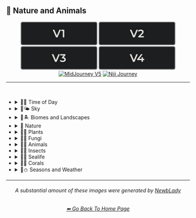 <h2>🌲 Nature and Animals</h2>

<div align="center">

[<img src="/Images/Repo_Parts/Buttons/Version_Buttons/button_version_V1_inactive.webp?raw=true" alt="MidJourney V1" height="64" />](/Pages/MJ_V1/Style_Pages/Sphere/Nature_and_Animals.md)
[<img src="/Images/Repo_Parts/Buttons/Version_Buttons/button_version_V2_inactive.webp?raw=true" alt="MidJourney V2" height="64" />](/Pages/MJ_V2/Style_Pages/Sphere/Nature_and_Animals.md)
[<img src="/Images/Repo_Parts/Buttons/Version_Buttons/button_version_V3_inactive.webp?raw=true" alt="MidJourney V3" height="64" />](/Pages/MJ_V3/Style_Pages/Just_The_Style/Nature_and_Animals.md)
[<img src="/Images/Repo_Parts/Buttons/Version_Buttons/button_version_V4_inactive.webp?raw=true" alt="MidJourney V4" height="64" />](/Pages/MJ_V4/Style_Pages/Just_The_Style/Nature_and_Animals.md)
<br>
[<img src="/Images/Repo_Parts/Buttons/Version_Buttons/button_version_V5_Alpha_active_half.webp?raw=true" alt="MidJourney V5" height="64" />](/Pages/MJ_V5/Style_Pages/Just_The_Style/Nature_and_Animals.md)
[<img src="/Images/Repo_Parts/Buttons/Version_Buttons/button_version_niji_inactive_half.webp?raw=true" alt="Niji Journey" height="64" />](/Pages/Niji_Journey/Style_Pages/Nature_and_Animals.md)

</div>

<hr>
<br>


- <details><summary>🌲🌞 Time of Day</summary><p><div align="center">

	| Morning | Midday | Day |
	| :-: | :-: | :-: |
	| <img src="/Images/MJ_V5/V5_Alpha_1/Midjourney_Styles/Morning.webp?raw=true" width="256" /> | <img src="/Images/MJ_V5/V5_Alpha_1/Midjourney_Styles/Midday.webp?raw=true" width="256" /> | <img src="/Images/MJ_V5/V5_Alpha_1/Midjourney_Styles/Day.webp?raw=true" width="256" /> |

	<br>

	| Noon | Afternoon |
	| :-: | :-: |
	| <img src="/Images/MJ_V5/V5_Alpha_1/Midjourney_Styles/Noon.webp?raw=true" width="256" /> | <img src="/Images/MJ_V5/V5_Alpha_1/Midjourney_Styles/Afternoon.webp?raw=true" width="256" /> |

	<br>

	| Dusk | Night |
	| :-: | :-: |
	| <img src="/Images/MJ_V5/V5_Alpha_1/Midjourney_Styles/Dusk.webp?raw=true" width="256" /> | <img src="/Images/MJ_V5/V5_Alpha_1/Midjourney_Styles/Night.webp?raw=true" width="256" /> |

	<br>

	| Midnight | Twilight | Dawn |
	| :-: | :-: | :-: |
	| <img src="/Images/MJ_V5/V5_Alpha_1/Midjourney_Styles/Midnight.webp?raw=true" width="256" /> | <img src="/Images/MJ_V5/V5_Alpha_1/Midjourney_Styles/Twilight.webp?raw=true" width="256" /> | <img src="/Images/MJ_V5/V5_Alpha_1/Midjourney_Styles/Dawn.webp?raw=true" width="256" /> |
	
  </div></p></details>


- <details><summary>🌲🌤️ Sky</summary><p><div align="center">

	| Aurora | Aurorae | Auroral Light |
	| :-: | :-: | :-: |
	| <img src="/Images/MJ_V5/V5_Alpha_1/Midjourney_Styles/Aurora.webp?raw=true" width="256" /> | <img src="/Images/MJ_V5/V5_Alpha_1/Midjourney_Styles/Aurorae.webp?raw=true" width="256" /> | <img src="/Images/MJ_V5/V5_Alpha_1/Midjourney_Styles/Auroral_Light.webp?raw=true" width="256" /> |

	<br>
	
	| Aurora Borealis | Aurora Australis |
	| :-: | :-: |
	| <img src="/Images/MJ_V5/V5_Alpha_1/Midjourney_Styles/Aurora_Borealis.webp?raw=true" width="256" /> | <img src="/Images/MJ_V5/V5_Alpha_1/Midjourney_Styles/Aurora_Australis.webp?raw=true" width="256" /> |
	
	<br>
	
	| Northern Lights | Southern Lights |
	| :-: | :-: |
	| <img src="/Images/MJ_V5/V5_Alpha_1/Midjourney_Styles/Northern_Lights.webp?raw=true" width="256" /> | <img src="/Images/MJ_V5/V5_Alpha_1/Midjourney_Styles/Southern_Lights.webp?raw=true" width="256" /> |

	<br>
	
	| Zodiacal Light | Upper-Atmospheric Lightning |
	| :-: | :-: |
	| <img src="/Images/MJ_V5/V5_Alpha_1/Midjourney_Styles/Zodiacal_Light.webp?raw=true" width="256" /> | <img src="/Images/MJ_V5/V5_Alpha_1/Midjourney_Styles/Upper-Atmospheric_Lightning.webp?raw=true" width="256" /> |

  </div></p></details>


- <details><summary>🌲🏝 Biomes and Landscapes</summary><p><div align="center">

	| Biome | Landscape | Surroundings |
	| :-: | :-: | :-: |
	| <img src="/Images/MJ_V5/V5_Alpha_1/Midjourney_Styles/Biome.webp?raw=true" width="256" /> | <img src="/Images/MJ_V5/V5_Alpha_1/Midjourney_Styles/Landscape.webp?raw=true" width="256" /> | <img src="/Images/MJ_V5/V5_Alpha_1/Midjourney_Styles/Surroundings.webp?raw=true" width="256" /> |
	
	<br>
	
	| Setting | Settings |
	| :-: | :-: |
	| <img src="/Images/MJ_V5/V5_Alpha_1/Midjourney_Styles/Setting.webp?raw=true" width="256" /> | <img src="/Images/MJ_V5/V5_Alpha_1/Midjourney_Styles/Settings.webp?raw=true" width="256" /> |
	
	<br>

	| Woodland | Forest | Rainforest |
	| :-: | :-: | :-: |
	| <img src="/Images/MJ_V5/V5_Alpha_1/Midjourney_Styles/Woodland.webp?raw=true" width="256" /> | <img src="/Images/MJ_V5/V5_Alpha_1/Midjourney_Styles/Forest.webp?raw=true" width="256" /> | <img src="/Images/MJ_V5/V5_Alpha_1/Midjourney_Styles/Rainforest.webp?raw=true" width="256" /> |

	<br>

	| Coniferous Forest | Deciduous Forest |
	| :-: | :-: |
	| <img src="/Images/MJ_V5/V5_Alpha_1/Midjourney_Styles/Coniferous_Forest.webp?raw=true" width="256" /> | <img src="/Images/MJ_V5/V5_Alpha_1/Midjourney_Styles/Deciduous_Forest.webp?raw=true" width="256" /> |

	<br>

	| Jungle | Junglecore | Tropical |
	| :-: | :-: | :-: |
	| <img src="/Images/MJ_V5/V5_Alpha_1/Midjourney_Styles/Jungle.webp?raw=true" width="256" /> | <img src="/Images/MJ_V5/V5_Alpha_1/Midjourney_Styles/Junglecore.webp?raw=true" width="256" /> | <img src="/Images/MJ_V5/V5_Alpha_1/Midjourney_Styles/Tropical.webp?raw=true" width="256" /> |

	<br>

	| Scrubland | Shrubland | Heathland |
	| :-: | :-: | :-: |
	| <img src="/Images/MJ_V5/V5_Alpha_1/Midjourney_Styles/Scrubland.webp?raw=true" width="256" /> | <img src="/Images/MJ_V5/V5_Alpha_1/Midjourney_Styles/Shrubland.webp?raw=true" width="256" /> | <img src="/Images/MJ_V5/V5_Alpha_1/Midjourney_Styles/Heathland.webp?raw=true" width="256" /> |
	
	<br>
	
	| Thicket | Orchard | Chaparral |
	| :-: | :-: | :-: |
	| <img src="/Images/MJ_V5/V5_Alpha_1/Midjourney_Styles/Thicket.webp?raw=true" width="256" /> | <img src="/Images/MJ_V5/V5_Alpha_1/Midjourney_Styles/Orchard.webp?raw=true" width="256" /> | <img src="/Images/MJ_V5/V5_Alpha_1/Midjourney_Styles/Chaparral.webp?raw=true" width="256" /> |
	
	<br>
	
	| Park | Plains | Meadow |
	| :-: | :-: | :-: |
	| <img src="/Images/MJ_V5/V5_Alpha_1/Midjourney_Styles/Park.webp?raw=true" width="256" /> | <img src="/Images/MJ_V5/V5_Alpha_1/Midjourney_Styles/Plains.webp?raw=true" width="256" /> | <img src="/Images/MJ_V5/V5_Alpha_1/Midjourney_Styles/Meadow.webp?raw=true" width="256" /> |
	
	<br>
	
	| Grassland | Rangeland | Pasture |
	| :-: | :-: | :-: |
	| <img src="/Images/MJ_V5/V5_Alpha_1/Midjourney_Styles/Grassland.webp?raw=true" width="256" /> | <img src="/Images/MJ_V5/V5_Alpha_1/Midjourney_Styles/Rangeland.webp?raw=true" width="256" /> | <img src="/Images/MJ_V5/V5_Alpha_1/Midjourney_Styles/Pasture.webp?raw=true" width="256" /> |
	
	<br>
	
	| Prairie | Steppe |
	| :-: | :-: |
	| <img src="/Images/MJ_V5/V5_Alpha_1/Midjourney_Styles/Prairie.webp?raw=true" width="256" /> | <img src="/Images/MJ_V5/V5_Alpha_1/Midjourney_Styles/Steppe.webp?raw=true" width="256" /> |
	
	<br>
	
	| Valley | Foothills |
	| :-: | :-: |
	| <img src="/Images/MJ_V5/V5_Alpha_1/Midjourney_Styles/Valley.webp?raw=true" width="256" /> | <img src="/Images/MJ_V5/V5_Alpha_1/Midjourney_Styles/Foothills.webp?raw=true" width="256" /> |
	
	<br>
	
	| Grove | Mangrove |
	| :-: | :-: |
	| <img src="/Images/MJ_V5/V5_Alpha_1/Midjourney_Styles/Grove.webp?raw=true" width="256" /> | <img src="/Images/MJ_V5/V5_Alpha_1/Midjourney_Styles/Mangrove.webp?raw=true" width="256" /> |
	
	<br>
	
	| Swamp | Bayou | Bog |
	| :-: | :-: | :-: |
	| <img src="/Images/MJ_V5/V5_Alpha_1/Midjourney_Styles/Swamp.webp?raw=true" width="256" /> | <img src="/Images/MJ_V5/V5_Alpha_1/Midjourney_Styles/Bayou.webp?raw=true" width="256" /> | <img src="/Images/MJ_V5/V5_Alpha_1/Midjourney_Styles/Bog.webp?raw=true" width="256" /> |
	
	<br>
	
	| Marsh | Wetland |
	| :-: | :-: |
	| <img src="/Images/MJ_V5/V5_Alpha_1/Midjourney_Styles/Marsh.webp?raw=true" width="256" /> | <img src="/Images/MJ_V5/V5_Alpha_1/Midjourney_Styles/Wetland.webp?raw=true" width="256" /> |
	
	<br>
	
	| Muskeg | Fen |
	| :-: | :-: |
	| <img src="/Images/MJ_V5/V5_Alpha_1/Midjourney_Styles/Muskeg.webp?raw=true" width="256" /> | <img src="/Images/MJ_V5/V5_Alpha_1/Midjourney_Styles/Fen.webp?raw=true" width="256" /> |
	
	<br>
	
	| Tundra | Glacier |
	| :-: | :-: |
	| <img src="/Images/MJ_V5/V5_Alpha_1/Midjourney_Styles/Tundra.webp?raw=true" width="256" /> | <img src="/Images/MJ_V5/V5_Alpha_1/Midjourney_Styles/Glacier.webp?raw=true" width="256" /> |

	<br>

	| Arctic | Polar |
	| :-: | :-: |
	| <img src="/Images/MJ_V5/V5_Alpha_1/Midjourney_Styles/Arctic.webp?raw=true" width="256" /> | <img src="/Images/MJ_V5/V5_Alpha_1/Midjourney_Styles/Polar.webp?raw=true" width="256" /> |
	
	<br>

	| Desert | Desertwave | Dunes |
	| :-: | :-: | :-: |
	| <img src="/Images/MJ_V5/V5_Alpha_1/Midjourney_Styles/Desert.webp?raw=true" width="256" /> | <img src="/Images/MJ_V5/V5_Alpha_1/Midjourney_Styles/Desertwave.webp?raw=true" width="256" /> | <img src="/Images/MJ_V5/V5_Alpha_1/Midjourney_Styles/Dunes.webp?raw=true" width="256" /> |

	<br>
	
	| Mesa | Mesa Bryce |
	| :-: | :-: |
	| <img src="/Images/MJ_V5/V5_Alpha_1/Midjourney_Styles/Mesa.webp?raw=true" width="256" /> | <img src="/Images/MJ_V5/V5_Alpha_1/Midjourney_Styles/Mesa_Bryce.webp?raw=true" width="256" /> |

	<br>

	| Savanna | Dryland |
	| :-: | :-: |
	| <img src="/Images/MJ_V5/V5_Alpha_1/Midjourney_Styles/Savanna.webp?raw=true" width="256" /> | <img src="/Images/MJ_V5/V5_Alpha_1/Midjourney_Styles/Dryland.webp?raw=true" width="256" /> |
	
	<br>
	
	| Beach | Mediterranean |
	| :-: | :-: |
	| <img src="/Images/MJ_V5/V5_Alpha_1/Midjourney_Styles/Beach.webp?raw=true" width="256" /> | <img src="/Images/MJ_V5/V5_Alpha_1/Midjourney_Styles/Mediterranean.webp?raw=true" width="256" /> |

	<br>

	| Seaside | Sea | Deep Sea |
	| :-: | :-: | :-: |
	| <img src="/Images/MJ_V5/V5_Alpha_1/Midjourney_Styles/Seaside.webp?raw=true" width="256" /> | <img src="/Images/MJ_V5/V5_Alpha_1/Midjourney_Styles/Sea.webp?raw=true" width="256" /> | <img src="/Images/MJ_V5/V5_Alpha_1/Midjourney_Styles/Deep_Sea.webp?raw=true" width="256" /> |
	
	<br>

	| Ocean | Ocean Grunge | Aquascape |
	| :-: | :-: | :-: |
	| <img src="/Images/MJ_V5/V5_Alpha_1/Midjourney_Styles/Ocean.webp?raw=true" width="256" /> | <img src="/Images/MJ_V5/V5_Alpha_1/Midjourney_Styles/Ocean_Grunge.webp?raw=true" width="256" /> | <img src="/Images/MJ_V5/V5_Alpha_1/Midjourney_Styles/Aquascape.webp?raw=true" width="256" /> |

	<br>

	| Pond | Springs |
	| :-: | :-: |
	| <img src="/Images/MJ_V5/V5_Alpha_1/Midjourney_Styles/Pond.webp?raw=true" width="256" /> | <img src="/Images/MJ_V5/V5_Alpha_1/Midjourney_Styles/Springs.webp?raw=true" width="256" /> |

	<br>

	| River | Lake | Waterfall |
	| :-: | :-: | :-: |
	| <img src="/Images/MJ_V5/V5_Alpha_1/Midjourney_Styles/River.webp?raw=true" width="256" /> | <img src="/Images/MJ_V5/V5_Alpha_1/Midjourney_Styles/Lake.webp?raw=true" width="256" /> | <img src="/Images/MJ_V5/V5_Alpha_1/Midjourney_Styles/Waterfall.webp?raw=true" width="256" /> |
	
	<br>

	| Coral Reef | Reefwave | Kelp Forest |
	| :-: | :-: | :-: |
	| <img src="/Images/MJ_V5/V5_Alpha_1/Midjourney_Styles/Coral_Reef.webp?raw=true" width="256" /> | <img src="/Images/MJ_V5/V5_Alpha_1/Midjourney_Styles/Reefwave.webp?raw=true" width="256" /> | <img src="/Images/MJ_V5/V5_Alpha_1/Midjourney_Styles/Kelp_Forest.webp?raw=true" width="256" /> |

	<br>

	| Estuary | Floodplain | Hot Springs |
	| :-: | :-: | :-: |
	| <img src="/Images/MJ_V5/V5_Alpha_1/Midjourney_Styles/Estuary.webp?raw=true" width="256" /> | <img src="/Images/MJ_V5/V5_Alpha_1/Midjourney_Styles/Floodplain.webp?raw=true" width="256" /> | <img src="/Images/MJ_V5/V5_Alpha_1/Midjourney_Styles/Hot_Springs.webp?raw=true" width="256" /> |

	<br>

	| Canyon | Mountains | Elevation |
	| :-: | :-: | :-: |
	| <img src="/Images/MJ_V5/V5_Alpha_1/Midjourney_Styles/Canyon.webp?raw=true" width="256" /> | <img src="/Images/MJ_V5/V5_Alpha_1/Midjourney_Styles/Mountains.webp?raw=true" width="256" /> | <img src="/Images/MJ_V5/V5_Alpha_1/Midjourney_Styles/Elevation.webp?raw=true" width="256" /> |

	<br>

	| Crag | Cave |
	| :-: | :-: |
	| <img src="/Images/MJ_V5/V5_Alpha_1/Midjourney_Styles/Crag.webp?raw=true" width="256" /> | <img src="/Images/MJ_V5/V5_Alpha_1/Midjourney_Styles/Cave.webp?raw=true" width="256" /> |

	<br>

	| Volcano | Volcanic |
	| :-: | :-: |
	| <img src="/Images/MJ_V5/V5_Alpha_1/Midjourney_Styles/Volcano.webp?raw=true" width="256" /> | <img src="/Images/MJ_V5/V5_Alpha_1/Midjourney_Styles/Volcanic.webp?raw=true" width="256" /> |

	<br>
	
	| Wasteland |
	| :-: |
	| <img src="/Images/MJ_V5/V5_Alpha_1/Midjourney_Styles/Wasteland.webp?raw=true" width="256" /> |

  </div></p></details>


- <details><summary>🌲 Nature</summary><p><div align="center">

	| Nature | Naturecore | Natural |
	| :-: | :-: | :-: |
	| <img src="/Images/MJ_V5/V5_Alpha_1/Midjourney_Styles/Nature.webp?raw=true" width="256" /> | <img src="/Images/MJ_V5/V5_Alpha_1/Midjourney_Styles/Naturecore.webp?raw=true" width="256" /> | <img src="/Images/MJ_V5/V5_Alpha_1/Midjourney_Styles/Natural.webp?raw=true" width="256" /> |

	<br>

	| Botanical |
	| :-: |
	| <img src="/Images/MJ_V5/V5_Alpha_1/Midjourney_Styles/Botanical.webp?raw=true" width="256" /> |

    <br>

	| Atmosphere | Environment | Ozone |
	| :-: | :-: | :-: |
    | <img src="/Images/MJ_V5/V5_Alpha_1/Midjourney_Styles/Atmosphere.webp?raw=true" width="256" /> | <img src="/Images/MJ_V5/V5_Alpha_1/Midjourney_Styles/Environment.webp?raw=true" width="256" /> | <img src="/Images/MJ_V5/V5_Alpha_1/Midjourney_Styles/Ozone.webp?raw=true" width="256" /> |

	<br>

	| Bloom | Bloomcore | Flowercore |
	| :-: | :-: | :-: |
	| <img src="/Images/MJ_V5/V5_Alpha_1/Midjourney_Styles/Bloom.webp?raw=true" width="256" /> | <img src="/Images/MJ_V5/V5_Alpha_1/Midjourney_Styles/Bloomcore.webp?raw=true" width="256" /> | <img src="/Images/MJ_V5/V5_Alpha_1/Midjourney_Styles/Flowercore.webp?raw=true" width="256" /> |

	<br>

	| Mosscore | Mushroomcore |
	| :-: | :-: |
	| <img src="/Images/MJ_V5/V5_Alpha_1/Midjourney_Styles/Mosscore.webp?raw=true" width="256" /> | <img src="/Images/MJ_V5/V5_Alpha_1/Midjourney_Styles/Mushroomcore.webp?raw=true" width="256" /> |

	<br>

	| Earthcore | Organic | Lush |
	| :-: | :-: | :-: |
	| <img src="/Images/MJ_V5/V5_Alpha_1/Midjourney_Styles/Earthcore.webp?raw=true" width="256" /> | <img src="/Images/MJ_V5/V5_Alpha_1/Midjourney_Styles/Organic.webp?raw=true" width="256" /> | <img src="/Images/MJ_V5/V5_Alpha_1/Midjourney_Styles/Lush.webp?raw=true" width="256" /> |

	<br>
	
	| Garden | Japanese Garden |
	| :-: | :-: |
	| <img src="/Images/MJ_V5/V5_Alpha_1/Midjourney_Styles/Garden.webp?raw=true" width="256" /> | <img src="/Images/MJ_V5/V5_Alpha_1/Midjourney_Styles/Japanese_Garden.webp?raw=true" width="256" /> |
	
	<br>
	
	| Biopunk | Forestpunk | Groundcore |
	| :-: | :-: | :-: |
	| <img src="/Images/MJ_V5/V5_Alpha_1/Midjourney_Styles/Biopunk.webp?raw=true" width="256" /> | <img src="/Images/MJ_V5/V5_Alpha_1/Midjourney_Styles/Forestpunk.webp?raw=true" width="256" /> | <img src="/Images/MJ_V5/V5_Alpha_1/Midjourney_Styles/Groundcore.webp?raw=true" width="256" /> |
	
	<br>

	| Icepunk | Frostpunk | Stonepunk |
	| :-: | :-: | :-: |
	| <img src="/Images/MJ_V5/V5_Alpha_1/Midjourney_Styles/Icepunk.webp?raw=true" width="256" /> | <img src="/Images/MJ_V5/V5_Alpha_1/Midjourney_Styles/Frostpunk.webp?raw=true" width="256" /> | <img src="/Images/MJ_V5/V5_Alpha_1/Midjourney_Styles/Stonepunk.webp?raw=true" width="256" /> |
	
	<br>

	| Creature | Frogcore | Paleocore |
	| :-: | :-: | :-: |
    | <img src="/Images/MJ_V5/V5_Alpha_1/Midjourney_Styles/Creature.webp?raw=true" width="256" /> | <img src="/Images/MJ_V5/V5_Alpha_1/Midjourney_Styles/Frogcore.webp?raw=true" width="256" /> | <img src="/Images/MJ_V5/V5_Alpha_1/Midjourney_Styles/Paleocore.webp?raw=true" width="256" /> |

	<br>

	| Crowcore | Ravencore |
	| :-: | :-: |
	| <img src="/Images/MJ_V5/V5_Alpha_1/Midjourney_Styles/Crowcore.webp?raw=true" width="256" /> | <img src="/Images/MJ_V5/V5_Alpha_1/Midjourney_Styles/Ravencore.webp?raw=true" width="256" /> |
		
	<br>

	| Islandpunk | Seapunk | Selkiecore |
	| :-: | :-: | :-: |
	| <img src="/Images/MJ_V5/V5_Alpha_1/Midjourney_Styles/Islandpunk.webp?raw=true" width="256" /> | <img src="/Images/MJ_V5/V5_Alpha_1/Midjourney_Styles/Seapunk.webp?raw=true" width="256" /> | <img src="/Images/MJ_V5/V5_Alpha_1/Midjourney_Styles/Selkiecore.webp?raw=true" width="256" /> |

    <br>

	| Underwater | Nautical | Wetcore |
	| :-: | :-: | :-: |
	| <img src="/Images/MJ_V5/V5_Alpha_1/Midjourney_Styles/Underwater.webp?raw=true" width="256" /> | <img src="/Images/MJ_V5/V5_Alpha_1/Midjourney_Styles/Nautical.webp?raw=true" width="256" /> | <img src="/Images/MJ_V5/V5_Alpha_1/Midjourney_Styles/Wetcore.webp?raw=true" width="256" /> |

	<br>

	| Anthropomorphic | Nautical Nonsense |
	| :-: | :-: |
	| <img src="/Images/MJ_V5/V5_Alpha_1/Midjourney_Styles/Anthropomorphic.webp?raw=true" width="256" /> |<img src="/Images/MJ_V5/V5_Alpha_1/Midjourney_Styles/Nautical_Nonsense.webp?raw=true" width="256" /> |

	<br>

	| Solarpunk | Lunarpunk |
	| :-: | :-: |
	| <img src="/Images/MJ_V5/V5_Alpha_1/Midjourney_Styles/Solarpunk.webp?raw=true" width="256" /> | <img src="/Images/MJ_V5/V5_Alpha_1/Midjourney_Styles/Lunarpunk.webp?raw=true" width="256" /> |

  </div></p></details>


- <details><summary>🌲🌱 Plants</summary><p><div align="center">

	| Plant | Plants |
	| :-: | :-: |
	| <img src="/Images/MJ_V5/V5_Alpha_1/Midjourney_Styles/Plant.webp?raw=true" width="256" /> | <img src="/Images/MJ_V5/V5_Alpha_1/Midjourney_Styles/Plants.webp?raw=true" width="256" /> |

	<br>

	| Grass | Grassy | Tree |
	| :-: | :-: | :-: |
	| <img src="/Images/MJ_V5/V5_Alpha_1/Midjourney_Styles/Grass.webp?raw=true" width="256" /> | <img src="/Images/MJ_V5/V5_Alpha_1/Midjourney_Styles/Grassy.webp?raw=true" width="256" /> | <img src="/Images/MJ_V5/V5_Alpha_1/Midjourney_Styles/Tree.webp?raw=true" width="256" /> |
	
	<br>
	
	| Fern | Wheat | Aloe |
	| :-: | :-: | :-: |
	| <img src="/Images/MJ_V5/V5_Alpha_1/Midjourney_Styles/Fern.webp?raw=true" width="256" /> | <img src="/Images/MJ_V5/V5_Alpha_1/Midjourney_Styles/Wheat.webp?raw=true" width="256" /> | <img src="/Images/MJ_V5/V5_Alpha_1/Midjourney_Styles/Aloe.webp?raw=true" width="256" /> |
	
	<br>

	| Flowers | Floral | Vines |
	| :-: | :-: | :-: |
	| <img src="/Images/MJ_V5/V5_Alpha_1/Midjourney_Styles/Flowers.webp?raw=true" width="256" /> | <img src="/Images/MJ_V5/V5_Alpha_1/Midjourney_Styles/Floral.webp?raw=true" width="256" /> | <img src="/Images/MJ_V5/V5_Alpha_1/Midjourney_Styles/Vines.webp?raw=true" width="256" /> |
	
	<br>

	| Tulip | Rose | Lilac |
	| :-: | :-: | :-: |
	| <img src="/Images/MJ_V5/V5_Alpha_1/Midjourney_Styles/Tulip.webp?raw=true" width="256" /> | <img src="/Images/MJ_V5/V5_Alpha_1/Midjourney_Styles/Rose.webp?raw=true" width="256" /> | <img src="/Images/MJ_V5/V5_Alpha_1/Midjourney_Styles/Lilac.webp?raw=true" width="256" /> |

	<br>

	| Dandelion | Daffodil |
	| :-: | :-: |
	| <img src="/Images/MJ_V5/V5_Alpha_1/Midjourney_Styles/Dandelion.webp?raw=true" width="256" /> | <img src="/Images/MJ_V5/V5_Alpha_1/Midjourney_Styles/Daffodil.webp?raw=true" width="256" /> |

	<br>
	
	| Tree Bark | Branches | Leaves |
	| :-: | :-: | :-: |
	| <img src="/Images/MJ_V5/V5_Alpha_1/Midjourney_Styles/Tree_Bark.webp?raw=true" width="256" /> | <img src="/Images/MJ_V5/V5_Alpha_1/Midjourney_Styles/Branches.webp?raw=true" width="256" /> | <img src="/Images/MJ_V5/V5_Alpha_1/Midjourney_Styles/Leaves.webp?raw=true" width="256" /> |
	
	<br>
	
	| Pinecone | Acorn | Sapling |
	| :-: | :-: | :-: |
	| <img src="/Images/MJ_V5/V5_Alpha_1/Midjourney_Styles/Pinecone.webp?raw=true" width="256" /> | <img src="/Images/MJ_V5/V5_Alpha_1/Midjourney_Styles/Acorn.webp?raw=true" width="256" /> | <img src="/Images/MJ_V5/V5_Alpha_1/Midjourney_Styles/Sapling.webp?raw=true" width="256" /> |

	<br>
	
	| Moss | Hemp |
	| :-: | :-: |
	| <img src="/Images/MJ_V5/V5_Alpha_1/Midjourney_Styles/Moss.webp?raw=true" width="256" /> | <img src="/Images/MJ_V5/V5_Alpha_1/Midjourney_Styles/Hemp.webp?raw=true" width="256" /> |
	
	<br>

	| Cactus | Bamboo |
	| :-: | :-: |
	| <img src="/Images/MJ_V5/V5_Alpha_1/Midjourney_Styles/Cactus.webp?raw=true" width="256" /> | <img src="/Images/MJ_V5/V5_Alpha_1/Midjourney_Styles/Bamboo.webp?raw=true" width="256" /> |

	<br>
	
	| Straw | Straw-Bale |
	| :-: | :-: |
	| <img src="/Images/MJ_V5/V5_Alpha_1/Midjourney_Styles/Straw.webp?raw=true" width="256" /> | <img src="/Images/MJ_V5/V5_Alpha_1/Midjourney_Styles/Straw-Bale.webp?raw=true" width="256" /> |
	
	<br>
	
	| Hay | Hay-Bale |
	| :-: | :-: |
	| <img src="/Images/MJ_V5/V5_Alpha_1/Midjourney_Styles/Hay.webp?raw=true" width="256" /> | <img src="/Images/MJ_V5/V5_Alpha_1/Midjourney_Styles/Hay-Bale.webp?raw=true" width="256" /> |

	<br>
	
	| Lily Pad | Lily Pads | Water Lilies |
	| :-: | :-: | :-: |
	| <img src="/Images/MJ_V5/V5_Alpha_1/Midjourney_Styles/Lily_Pad.webp?raw=true" width="256" /> | <img src="/Images/MJ_V5/V5_Alpha_1/Midjourney_Styles/Lily_Pads.webp?raw=true" width="256" /> | <img src="/Images/MJ_V5/V5_Alpha_1/Midjourney_Styles/Water_Lilies.webp?raw=true" width="256" /> |

	<br>

	| Kelp | Seaweed |
	| :-: | :-: |
	| <img src="/Images/MJ_V5/V5_Alpha_1/Midjourney_Styles/Kelp.webp?raw=true" width="256" /> | <img src="/Images/MJ_V5/V5_Alpha_1/Midjourney_Styles/Seaweed.webp?raw=true" width="256" /> |

	<br>
	
	| Tendrils |
	| :-: |
	| <img src="/Images/MJ_V5/V5_Alpha_1/Midjourney_Styles/Tendrils.webp?raw=true" width="256" /> |

  </div></p></details>


- <details><summary>🌲🍄 Fungi</summary><p><div align="center">

	| Fungi | Mushroom | Mushrooms |
	| :-: | :-: | :-: |
	| <img src="/Images/MJ_V5/V5_Alpha_1/Midjourney_Styles/Fungi.webp?raw=true" width="256" /> | <img src="/Images/MJ_V5/V5_Alpha_1/Midjourney_Styles/Mushroom.webp?raw=true" width="256" /> | <img src="/Images/MJ_V5/V5_Alpha_1/Midjourney_Styles/Mushrooms.webp?raw=true" width="256" /> |
	
	<br>
	
	| Mycelium | Moldy |
	| :-: | :-: |
	| <img src="/Images/MJ_V5/V5_Alpha_1/Midjourney_Styles/Mycelium.webp?raw=true" width="256" /> | <img src="/Images/MJ_V5/V5_Alpha_1/Midjourney_Styles/Moldy.webp?raw=true" width="256" /> |
	
	<br>
	
	| Clathrus-Ruber | Amanita-Muscaria | Latticed-Stinkhorn |
	| :-: | :-: | :-: |
	| <img src="/Images/MJ_V5/V5_Alpha_1/Midjourney_Styles/Clathrus-Ruber.webp?raw=true" width="256" /> | <img src="/Images/MJ_V5/V5_Alpha_1/Midjourney_Styles/Amanita-Muscaria.webp?raw=true" width="256" /> | <img src="/Images/MJ_V5/V5_Alpha_1/Midjourney_Styles/Latticed-Stinkhorn.webp?raw=true" width="256" /> |
	
	<br>
	
	| Marasmius-Haematocephalus | Entoloma-Hochstetteri | Cyptotrama-Asprata |
	| :-: | :-: | :-: |
	| <img src="/Images/MJ_V5/V5_Alpha_1/Midjourney_Styles/Marasmius-Haematocephalus.webp?raw=true" width="256" /> | <img src="/Images/MJ_V5/V5_Alpha_1/Midjourney_Styles/Entoloma-Hochstetteri.webp?raw=true" width="256" /> | <img src="/Images/MJ_V5/V5_Alpha_1/Midjourney_Styles/Cyptotrama-Asprata.webp?raw=true" width="256" /> |
	
	<br>
	
	| Hygrocybe-Cantharellus | Favolaschia-Calocera | Tremella-Fuciformis |
	| :-: | :-: | :-: |
	| <img src="/Images/MJ_V5/V5_Alpha_1/Midjourney_Styles/Hygrocybe-Cantharellus.webp?raw=true" width="256" /> | <img src="/Images/MJ_V5/V5_Alpha_1/Midjourney_Styles/Favolaschia-Calocera.webp?raw=true" width="256" /> | <img src="/Images/MJ_V5/V5_Alpha_1/Midjourney_Styles/Tremella-Fuciformis.webp?raw=true" width="256" /> |

	
	<br>
	
	| Tremella-Mesenterica | Golden-Scruffy-Collybia | Cystoagaricus-Trisulphuratus |
	| :-: | :-: | :-: |
	| <img src="/Images/MJ_V5/V5_Alpha_1/Midjourney_Styles/Tremella-Mesenterica.webp?raw=true" width="256" /> | <img src="/Images/MJ_V5/V5_Alpha_1/Midjourney_Styles/Golden-Scruffy-Collybia.webp?raw=true" width="256" /> | <img src="/Images/MJ_V5/V5_Alpha_1/Midjourney_Styles/Cystoagaricus-Trisulphuratus.webp?raw=true" width="256" /> |

	<br>
	
	| Clavaria-Zollingeri | Chlorociboria | Mycena Acicula |
	| :-: | :-: | :-: |
	| <img src="/Images/MJ_V5/V5_Alpha_1/Midjourney_Styles/Clavaria-Zollingeri.webp?raw=true" width="256" /> | <img src="/Images/MJ_V5/V5_Alpha_1/Midjourney_Styles/Chlorociboria.webp?raw=true" width="256" /> | <img src="/Images/MJ_V5/V5_Alpha_1/Midjourney_Styles/Mycena_Acicula.webp?raw=true" width="256" /> |
	
	<br>
	
	| Lactarius-Indigo | Laccaria-Amethystina |
	| :-: | :-: |
	| <img src="/Images/MJ_V5/V5_Alpha_1/Midjourney_Styles/Lactarius-Indigo.webp?raw=true" width="256" /> | <img src="/Images/MJ_V5/V5_Alpha_1/Midjourney_Styles/Laccaria-Amethystina.webp?raw=true" width="256" /> |

  </div></p></details>


- <details><summary>🌲🐹 Animals</summary><p><div align="center">

	| Animal | Animals | Mammal |
	| :-: | :-: | :-: |
	| <img src="/Images/MJ_V5/V5_Alpha_1/Midjourney_Styles/Animal.webp?raw=true" width="256" /> | <img src="/Images/MJ_V5/V5_Alpha_1/Midjourney_Styles/Animals.webp?raw=true" width="256" /> | <img src="/Images/MJ_V5/V5_Alpha_1/Midjourney_Styles/Mammal.webp?raw=true" width="256" /> |

	<br>

	| Human | Humanoid | Humanoid-Forms |
	| :-: | :-: | :-: |
	| <img src="/Images/MJ_V5/V5_Alpha_1/Midjourney_Styles/Human.webp?raw=true" width="256" /> | <img src="/Images/MJ_V5/V5_Alpha_1/Midjourney_Styles/Humanoid.webp?raw=true" width="256" /> | <img src="/Images/MJ_V5/V5_Alpha_1/Midjourney_Styles/Humanoid-Forms.webp?raw=true" width="256" /> |
 
	<br>

	| Dragon | Dinosaur |
	| :-: | :-: |
	| <img src="/Images/MJ_V5/V5_Alpha_1/Midjourney_Styles/Dragon.webp?raw=true" width="256" /> | <img src="/Images/MJ_V5/V5_Alpha_1/Midjourney_Styles/Dinosaur.webp?raw=true" width="256" /> |
	
	<br>

	| Dog | Bulldog | Wolf |
	| :-: | :-: | :-: |
	| <img src="/Images/MJ_V5/V5_Alpha_1/Midjourney_Styles/Dog.webp?raw=true" width="256" /> | <img src="/Images/MJ_V5/V5_Alpha_1/Midjourney_Styles/Bulldog.webp?raw=true" width="256" /> | <img src="/Images/MJ_V5/V5_Alpha_1/Midjourney_Styles/Wolf.webp?raw=true" width="256" /> |

	<br>
	
	| Cat | Calico |
	| :-: | :-: |
	| <img src="/Images/MJ_V5/V5_Alpha_1/Midjourney_Styles/Cat.webp?raw=true" width="256" /> | <img src="/Images/MJ_V5/V5_Alpha_1/Midjourney_Styles/Calico.webp?raw=true" width="256" /> |
	
	<br>

	| Tiger | Leopard | Lion |
	| :-: | :-: | :-: |
	| <img src="/Images/MJ_V5/V5_Alpha_1/Midjourney_Styles/Tiger.webp?raw=true" width="256" /> | <img src="/Images/MJ_V5/V5_Alpha_1/Midjourney_Styles/Leopard.webp?raw=true" width="256" /> | <img src="/Images/MJ_V5/V5_Alpha_1/Midjourney_Styles/Lion.webp?raw=true" width="256" /> |

	<br>

	| Chihuahua | Corgi | Shih Tzu |
	| :-: | :-: | :-: |
	| <img src="/Images/MJ_V5/V5_Alpha_1/Midjourney_Styles/Chihuahua.webp?raw=true" width="256" /> | <img src="/Images/MJ_V5/V5_Alpha_1/Midjourney_Styles/Corgi.webp?raw=true" width="256" /> | <img src="/Images/MJ_V5/V5_Alpha_1/Midjourney_Styles/Shih_Tzu.webp?raw=true" width="256" /> |

	<br>
	
	| Cow | Horse | Zebra |
	| :-: | :-: | :-: |
	| <img src="/Images/MJ_V5/V5_Alpha_1/Midjourney_Styles/Cow.webp?raw=true" width="256" /> | <img src="/Images/MJ_V5/V5_Alpha_1/Midjourney_Styles/Horse.webp?raw=true" width="256" /> | <img src="/Images/MJ_V5/V5_Alpha_1/Midjourney_Styles/Zebra.webp?raw=true" width="256" /> |
	
	<br>
	
	| Deer | Fox |
	| :-: | :-: |
	| <img src="/Images/MJ_V5/V5_Alpha_1/Midjourney_Styles/Deer.webp?raw=true" width="256" /> | <img src="/Images/MJ_V5/V5_Alpha_1/Midjourney_Styles/Fox.webp?raw=true" width="256" /> |
	
	<br>
	
	| Elephant | Giraffe | Kangaroo |
	| :-: | :-: | :-: |
	| <img src="/Images/MJ_V5/V5_Alpha_1/Midjourney_Styles/Elephant.webp?raw=true" width="256" /> | <img src="/Images/MJ_V5/V5_Alpha_1/Midjourney_Styles/Giraffe.webp?raw=true" width="256" /> | <img src="/Images/MJ_V5/V5_Alpha_1/Midjourney_Styles/Kangaroo.webp?raw=true" width="256" /> |
	
	<br>
	
	| Pig | Porcupine |
	| :-: | :-: |
	| <img src="/Images/MJ_V5/V5_Alpha_1/Midjourney_Styles/Pig.webp?raw=true" width="256" /> | <img src="/Images/MJ_V5/V5_Alpha_1/Midjourney_Styles/Porcupine.webp?raw=true" width="256" /> |

	<br>
	
	| Sheep | Goat | Llama |
	| :-: | :-: | :-: |
	| <img src="/Images/MJ_V5/V5_Alpha_1/Midjourney_Styles/Sheep.webp?raw=true" width="256" /> | <img src="/Images/MJ_V5/V5_Alpha_1/Midjourney_Styles/Goat.webp?raw=true" width="256" /> | <img src="/Images/MJ_V5/V5_Alpha_1/Midjourney_Styles/Llama.webp?raw=true" width="256" /> |

	<br>
	
	| Bear | Grizzly Bear |
	| :-: | :-: |
	| <img src="/Images/MJ_V5/V5_Alpha_1/Midjourney_Styles/Bear.webp?raw=true" width="256" /> | <img src="/Images/MJ_V5/V5_Alpha_1/Midjourney_Styles/Grizzly_Bear.webp?raw=true" width="256" /> |

	<br>

	| Panda | Polar Bear |
	| :-: | :-: |
	| <img src="/Images/MJ_V5/V5_Alpha_1/Midjourney_Styles/Panda.webp?raw=true" width="256" /> | <img src="/Images/MJ_V5/V5_Alpha_1/Midjourney_Styles/Polar_Bear.webp?raw=true" width="256" /> |

	<br>
	
	| Monkey | Gorilla |
	| :-: | :-: |
	| <img src="/Images/MJ_V5/V5_Alpha_1/Midjourney_Styles/Monkey.webp?raw=true" width="256" /> | <img src="/Images/MJ_V5/V5_Alpha_1/Midjourney_Styles/Gorilla.webp?raw=true" width="256" /> |
	
	<br>
	
	| Bird | Dove | Parrot |
	| :-: | :-: | :-: |
	| <img src="/Images/MJ_V5/V5_Alpha_1/Midjourney_Styles/Bird.webp?raw=true" width="256" /> | <img src="/Images/MJ_V5/V5_Alpha_1/Midjourney_Styles/Dove.webp?raw=true" width="256" /> | <img src="/Images/MJ_V5/V5_Alpha_1/Midjourney_Styles/Parrot.webp?raw=true" width="256" /> |
	
	<br>
	
	| Crow | Eagle | Owl |
	| :-: | :-: | :-: |
	| <img src="/Images/MJ_V5/V5_Alpha_1/Midjourney_Styles/Crow.webp?raw=true" width="256" /> | <img src="/Images/MJ_V5/V5_Alpha_1/Midjourney_Styles/Eagle.webp?raw=true" width="256" /> | <img src="/Images/MJ_V5/V5_Alpha_1/Midjourney_Styles/Owl.webp?raw=true" width="256" /> |
	
	<br>
	
	| Flamingo | Peacock |
	| :-: | :-: |
	| <img src="/Images/MJ_V5/V5_Alpha_1/Midjourney_Styles/Flamingo.webp?raw=true" width="256" /> | <img src="/Images/MJ_V5/V5_Alpha_1/Midjourney_Styles/Peacock.webp?raw=true" width="256" /> |

	<br>
	
	| Duck | Goose | Turkey |
	| :-: | :-: | :-: |
	| <img src="/Images/MJ_V5/V5_Alpha_1/Midjourney_Styles/Duck.webp?raw=true" width="256" /> | <img src="/Images/MJ_V5/V5_Alpha_1/Midjourney_Styles/Goose.webp?raw=true" width="256" /> | <img src="/Images/MJ_V5/V5_Alpha_1/Midjourney_Styles/Turkey.webp?raw=true" width="256" /> |

	<br>
	
	| Guinea Pig | Capybara |
	| :-: | :-: |
	| <img src="/Images/MJ_V5/V5_Alpha_1/Midjourney_Styles/Guinea_Pig.webp?raw=true" width="256" /> | <img src="/Images/MJ_V5/V5_Alpha_1/Midjourney_Styles/Capybara.webp?raw=true" width="256" /> |

	<br>
	
	| Rabbit | Squirrel |
	| :-: | :-: |
	| <img src="/Images/MJ_V5/V5_Alpha_1/Midjourney_Styles/Rabbit.webp?raw=true" width="256" /> | <img src="/Images/MJ_V5/V5_Alpha_1/Midjourney_Styles/Squirrel.webp?raw=true" width="256" /> |
	
	<br>
	
	| Reptile | Snake |
	| :-: | :-: |
	| <img src="/Images/MJ_V5/V5_Alpha_1/Midjourney_Styles/Reptile.webp?raw=true" width="256" /> | <img src="/Images/MJ_V5/V5_Alpha_1/Midjourney_Styles/Snake.webp?raw=true" width="256" /> |
	
	<br>
	
	| Frog | Toad |
	| :-: | :-: |
	| <img src="/Images/MJ_V5/V5_Alpha_1/Midjourney_Styles/Frog.webp?raw=true" width="256" /> | <img src="/Images/MJ_V5/V5_Alpha_1/Midjourney_Styles/Toad.webp?raw=true" width="256" /> |
	
	<br>
	
	| Fish | Penguin |
	| :-: | :-: |
	| <img src="/Images/MJ_V5/V5_Alpha_1/Midjourney_Styles/Fish.webp?raw=true" width="256" /> | <img src="/Images/MJ_V5/V5_Alpha_1/Midjourney_Styles/Penguin.webp?raw=true" width="256" /> |

	<br>
	
	| Pegasus | Minotaur |
	| :-: | :-: |
	| <img src="/Images/MJ_V5/V5_Alpha_1/Midjourney_Styles/Pegasus.webp?raw=true" width="256" /> | <img src="/Images/MJ_V5/V5_Alpha_1/Midjourney_Styles/Minotaur.webp?raw=true" width="256" /> |

  </div></p></details>


- <details><summary>🌲🦋 Insects</summary><p><div align="center">

	| Worms | Earthworm | Sandworm |
	| :-: | :-: | :-: |
	| <img src="/Images/MJ_V5/V5_Alpha_1/Midjourney_Styles/Worms.webp?raw=true" width="256" /> | <img src="/Images/MJ_V5/V5_Alpha_1/Midjourney_Styles/Earthworm.webp?raw=true" width="256" /> | <img src="/Images/MJ_V5/V5_Alpha_1/Midjourney_Styles/Sandworm.webp?raw=true" width="256" /> |

	<br>

	| Caterpillar | Butterfly |
	| :-: | :-: |
	| <img src="/Images/MJ_V5/V5_Alpha_1/Midjourney_Styles/Caterpillar.webp?raw=true" width="256" /> | <img src="/Images/MJ_V5/V5_Alpha_1/Midjourney_Styles/Butterfly.webp?raw=true" width="256" /> |

	<br>
	
	| Ant | Bee | Grasshopper |
	| :-: | :-: | :-: |
	| <img src="/Images/MJ_V5/V5_Alpha_1/Midjourney_Styles/Ant.webp?raw=true" width="256" /> | <img src="/Images/MJ_V5/V5_Alpha_1/Midjourney_Styles/Bee.webp?raw=true" width="256" /> | <img src="/Images/MJ_V5/V5_Alpha_1/Midjourney_Styles/Grasshopper.webp?raw=true" width="256" /> |

  </div></p></details>


- <details><summary>🌲🦞 Sealife</summary><p><div align="center">

	| Sealife |
	| :-: |
	| <img src="/Images/MJ_V5/V5_Alpha_1/Midjourney_Styles/Sealife.webp?raw=true" width="256" /> |
	
	<br>

	| Jellyfish |
	| :-: |
	| <img src="/Images/MJ_V5/V5_Alpha_1/Midjourney_Styles/Jellyfish.webp?raw=true" width="256" /> |

	<br>
	
	| Fish | Zebrafish |
	| :-: | :-: |
	| <img src="/Images/MJ_V5/V5_Alpha_1/Midjourney_Styles/Fish.webp?raw=true" width="256" /> | <img src="/Images/MJ_V5/V5_Alpha_1/Midjourney_Styles/Zebrafish.webp?raw=true" width="256" /> |
	
	<br>
	
	| Whale | Shark |
	| :-: | :-: |
	| <img src="/Images/MJ_V5/V5_Alpha_1/Midjourney_Styles/Whale.webp?raw=true" width="256" /> | <img src="/Images/MJ_V5/V5_Alpha_1/Midjourney_Styles/Shark.webp?raw=true" width="256" /> |
	
	<br>
	
	| Turtle |
	| :-: |
	| <img src="/Images/MJ_V5/V5_Alpha_1/Midjourney_Styles/Turtle.webp?raw=true" width="256" /> |

	<br>
	
	| Clam | Oyster |
	| :-: | :-: |
	| <img src="/Images/MJ_V5/V5_Alpha_1/Midjourney_Styles/Clam.webp?raw=true" width="256" /> | <img src="/Images/MJ_V5/V5_Alpha_1/Midjourney_Styles/Oyster.webp?raw=true" width="256" /> |

	<br>
	
	| Sea Anemone | Sea Urchin |
	| :-: | :-: |
	| <img src="/Images/MJ_V5/V5_Alpha_1/Midjourney_Styles/Sea_Anemone.webp?raw=true" width="256" /> | <img src="/Images/MJ_V5/V5_Alpha_1/Midjourney_Styles/Sea_Urchin.webp?raw=true" width="256" /> |

	<br>

	| Crinoid |
	| :-: |
	| <img src="/Images/MJ_V5/V5_Alpha_1/Midjourney_Styles/Crinoid.webp?raw=true" width="256" /> |

	<br>
	
	| Fish-Eye | Blue-Pinkgill |
	| :-: | :-: |
	| <img src="/Images/MJ_V5/V5_Alpha_1/Midjourney_Styles/Fish-Eye.webp?raw=true" width="256" /> | <img src="/Images/MJ_V5/V5_Alpha_1/Midjourney_Styles/Blue-Pinkgill.webp?raw=true" width="256" /> |

  </div></p></details>



- <details><summary>🌲🐙 Corals</summary><p><div align="center">

	| Coral |
	| :-: |
	| <img src="/Images/MJ_V5/V5_Alpha_1/Midjourney_Styles/Coral.webp?raw=true" width="256" /> |
	
	<br>

	| Madrepora-Oculata | Zoanthid |
	| :-: | :-: |
	| <img src="/Images/MJ_V5/V5_Alpha_1/Midjourney_Styles/Madrepora-Oculata.webp?raw=true" width="256" /> | <img src="/Images/MJ_V5/V5_Alpha_1/Midjourney_Styles/Zoanthid.webp?raw=true" width="256" /> |

	<br>

	| Corynactis-Californica | Euphylliidae |
	| :-: | :-: |
	| <img src="/Images/MJ_V5/V5_Alpha_1/Midjourney_Styles/Corynactis-Californica.webp?raw=true" width="256" /> | <img src="/Images/MJ_V5/V5_Alpha_1/Midjourney_Styles/Euphylliidae.webp?raw=true" width="256" /> |

	<br>

	| Corynactis-Annulata | Caulastraea-Furcata |
	| :-: | :-: |
	| <img src="/Images/MJ_V5/V5_Alpha_1/Midjourney_Styles/Corynactis-Annulata.webp?raw=true" width="256" /> | <img src="/Images/MJ_V5/V5_Alpha_1/Midjourney_Styles/Caulastraea-Furcata.webp?raw=true" width="256" /> |

	<br>

	| Ricordea | Acropora-Secale |
	| :-: | :-: |
	| <img src="/Images/MJ_V5/V5_Alpha_1/Midjourney_Styles/Ricordea.webp?raw=true" width="256" /> | <img src="/Images/MJ_V5/V5_Alpha_1/Midjourney_Styles/Acropora-Secale.webp?raw=true" width="256" /> |

	<br>

	| Corynactis | Favites-Halicora | Favites-Pentagona |
	| :-: | :-: | :-: |
	| <img src="/Images/MJ_V5/V5_Alpha_1/Midjourney_Styles/Corynactis.webp?raw=true" width="256" /> | <img src="/Images/MJ_V5/V5_Alpha_1/Midjourney_Styles/Favites-Halicora.webp?raw=true" width="256" /> | <img src="/Images/MJ_V5/V5_Alpha_1/Midjourney_Styles/Favites-Pentagona.webp?raw=true" width="256" /> |

	<br>

	| Tubastraea-Faulkneri | Pseudodiploria-Strigosa |
	| :-: | :-: |
	| <img src="/Images/MJ_V5/V5_Alpha_1/Midjourney_Styles/Tubastraea-Faulkneri.webp?raw=true" width="256" /> | <img src="/Images/MJ_V5/V5_Alpha_1/Midjourney_Styles/Pseudodiploria-Strigosa.webp?raw=true" width="256" /> |

	<br>

	| Euphyllia-Ancora | Euphyllia-Divisa | Euphyllia-Glabrescens |
	| :-: | :-: | :-: |
	| <img src="/Images/MJ_V5/V5_Alpha_1/Midjourney_Styles/Euphyllia-Ancora.webp?raw=true" width="256" /> | <img src="/Images/MJ_V5/V5_Alpha_1/Midjourney_Styles/Euphyllia-Divisa.webp?raw=true" width="256" /> | <img src="/Images/MJ_V5/V5_Alpha_1/Midjourney_Styles/Euphyllia-Glabrescens.webp?raw=true" width="256" /> |

  </div></p></details>


- <details><summary>🌲⛄ Seasons and Weather</summary><p><div align="center">


	| Seasons | Spring | Summer |
	| :-: | :-: | :-: |
	| <img src="/Images/MJ_V5/V5_Alpha_1/Midjourney_Styles/Seasons.webp?raw=true" width="256" /> | <img src="/Images/MJ_V5/V5_Alpha_1/Midjourney_Styles/Spring.webp?raw=true" width="256" /> | <img src="/Images/MJ_V5/V5_Alpha_1/Midjourney_Styles/Summer.webp?raw=true" width="256" /> |
	
	<br>
	
	| Autumn | Winter |
	| :-: | :-: |
	| <img src="/Images/MJ_V5/V5_Alpha_1/Midjourney_Styles/Autumn.webp?raw=true" width="256" /> | <img src="/Images/MJ_V5/V5_Alpha_1/Midjourney_Styles/Winter.webp?raw=true" width="256" /> |

	<br>
	
	| Weather | Weathercore | Overcast |
	| :-: | :-: | :-: |
	| <img src="/Images/MJ_V5/V5_Alpha_1/Midjourney_Styles/Weather.webp?raw=true" width="256" /> | <img src="/Images/MJ_V5/V5_Alpha_1/Midjourney_Styles/Weathercore.webp?raw=true" width="256" /> | <img src="/Images/MJ_V5/V5_Alpha_1/Midjourney_Styles/Overcast.webp?raw=true" width="256" /> |

	<br>
	
	| Moonbow | Fogbow |
	| :-: | :-: |
	| <img src="/Images/MJ_V5/V5_Alpha_1/Midjourney_Styles/Moonbow.webp?raw=true" width="256" /> | <img src="/Images/MJ_V5/V5_Alpha_1/Midjourney_Styles/Fogbow.webp?raw=true" width="256" /> |

	<br>

	| Breeze | Wind |
	| :-: | :-: |
	| <img src="/Images/MJ_V5/V5_Alpha_1/Midjourney_Styles/Breeze.webp?raw=true" width="256" /> | <img src="/Images/MJ_V5/V5_Alpha_1/Midjourney_Styles/Wind.webp?raw=true" width="256" /> |

	<br>

    | Rain | Downpour |
    | :-: | :-: |
    | <img src="/Images/MJ_V5/V5_Alpha_1/Midjourney_Styles/Rain.webp?raw=true" width="256" /> | <img src="/Images/MJ_V5/V5_Alpha_1/Midjourney_Styles/Downpour.webp?raw=true" width="256" /> |

	<br>

	| Sleet | Snow | Hail |
	| :-: | :-: | :-: |
	| <img src="/Images/MJ_V5/V5_Alpha_1/Midjourney_Styles/Sleet.webp?raw=true" width="256" /> | <img src="/Images/MJ_V5/V5_Alpha_1/Midjourney_Styles/Snow.webp?raw=true" width="256" /> | <img src="/Images/MJ_V5/V5_Alpha_1/Midjourney_Styles/Hail.webp?raw=true" width="256" /> |

	<br>

	| Lightning | Lightning Bolt |
	| :-: | :-: |
	| <img src="/Images/MJ_V5/V5_Alpha_1/Midjourney_Styles/Lightning.webp?raw=true" width="256" /> | <img src="/Images/MJ_V5/V5_Alpha_1/Midjourney_Styles/Lightning_Bolt.webp?raw=true" width="256" /> |

	<br>

	| Lightningwave | Thunderbolt |
	| :-: | :-: |
	| <img src="/Images/MJ_V5/V5_Alpha_1/Midjourney_Styles/Lightningwave.webp?raw=true" width="256" /> | <img src="/Images/MJ_V5/V5_Alpha_1/Midjourney_Styles/Thunderbolt.webp?raw=true" width="256" /> |

	<br>

    | Hurricane | Tornado | Microburst |
    | :-: | :-: | :-: |
    | <img src="/Images/MJ_V5/V5_Alpha_1/Midjourney_Styles/Hurricane.webp?raw=true" width="256" /> | <img src="/Images/MJ_V5/V5_Alpha_1/Midjourney_Styles/Tornado.webp?raw=true" width="256" /> | <img src="/Images/MJ_V5/V5_Alpha_1/Midjourney_Styles/Microburst.webp?raw=true" width="256" /> |

	<br>

    | Storm | Stormy |
    | :-: | :-: |
    | <img src="/Images/MJ_V5/V5_Alpha_1/Midjourney_Styles/Storm.webp?raw=true" width="256" /> | <img src="/Images/MJ_V5/V5_Alpha_1/Midjourney_Styles/Stormy.webp?raw=true" width="256" /> |

	<br>

	| Sandstorm |
	| :-: |
	| <img src="/Images/MJ_V5/V5_Alpha_1/Midjourney_Styles/Sandstorm.webp?raw=true" width="256" /> |

	<br>

	| Heat | Heatwave | Eruption |
	| :-: | :-: | :-: |
	| <img src="/Images/MJ_V5/V5_Alpha_1/Midjourney_Styles/Heat.webp?raw=true" width="256" /> | <img src="/Images/MJ_V5/V5_Alpha_1/Midjourney_Styles/Heatwave.webp?raw=true" width="256" /> | <img src="/Images/MJ_V5/V5_Alpha_1/Midjourney_Styles/Eruption.webp?raw=true" width="256" /> |

	<br>

	| Tsunami | Flood | Flooded |
	| :-: | :-: | :-: |
	| <img src="/Images/MJ_V5/V5_Alpha_1/Midjourney_Styles/Tsunami.webp?raw=true" width="256" /> | <img src="/Images/MJ_V5/V5_Alpha_1/Midjourney_Styles/Flood.webp?raw=true" width="256" /> | <img src="/Images/MJ_V5/V5_Alpha_1/Midjourney_Styles/Flooded.webp?raw=true" width="256" /> |

	<br>

	| Frozen-in-Time Photograph |
	| :-: |
	| <img src="/Images/MJ_V5/V5_Alpha_1/Midjourney_Styles/Frozen-in-Time_Photograph.webp?raw=true" width="256" /> |

  </div></p></details>


<hr><!--------------->
<div align="center">

<i><h6>A substantial amount of these images were generated by <a href= "https://github.com/NewbLady">NewbLady</a></h6></i>
<h6><a href="/README.md">⬅ Go Back To Home Page</a></h6>
</div>